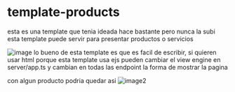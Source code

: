 # template-products

esta es una template que tenia ideada hace bastante pero nunca la subi
esta template puede servir para presentar productos o servicios

![image](https://i.imgur.com/rHlQUpz.gif)
lo bueno de esta template es que es facil de escribir, si quieren usar html porque esta template usa ejs pueden cambiar el view engine en server/app.ts y cambian en todas las endpoint la forma de mostrar la pagina

con algun producto podria quedar asi
![image2](https://cdn.discordapp.com/attachments/1068678849044435045/1319068603512913950/rO5wbDU.gif?ex=67649dde&is=67634c5e&hm=b4cc958eb6412d2b1a0f4646b569fdadb51c0aea42dd04615132ed27712a2fc8&)
